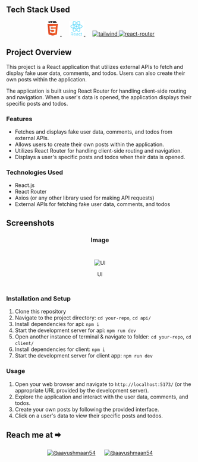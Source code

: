 
## Tech Stack Used
<p align="center">
  <a href="https://www.w3.org/html/" target="_blank" rel="noreferrer">
    <img src="https://raw.githubusercontent.com/devicons/devicon/master/icons/html5/html5-original-wordmark.svg" alt="html5" width="40" height="40"/>
  </a>
  &nbsp;&nbsp;&nbsp;&nbsp;
  <a href="https://reactjs.org/" target="_blank" rel="noreferrer">
    <img src="https://raw.githubusercontent.com/devicons/devicon/master/icons/react/react-original-wordmark.svg" alt="react" width="40" height="40"/>
  </a>
  &nbsp;&nbsp;&nbsp;&nbsp;
  <a href="https://tailwindcss.com/" target="_blank" rel="noreferrer">
    <img src="https://www.vectorlogo.zone/logos/tailwindcss/tailwindcss-icon.svg" alt="tailwind" width="40" height="40"/>
  </a>
  <a href="https://reactrouter.com/en/main" target="_blank" rel="noreferrer">
    <img src="https://reactrouter.com/_brand/react-router-mark-color-inverted.svg" alt="react-router" width="40" height="40"/>
  </a>
</p>

## Project Overview

This project is a React application that utilizes external APIs to fetch and display fake user data, comments, and todos. Users can also create their own posts within the application.

The application is built using React Router for handling client-side routing and navigation. When a user's data is opened, the application displays their specific posts and todos.

### Features

- Fetches and displays fake user data, comments, and todos from external APIs.
- Allows users to create their own posts within the application.
- Utilizes React Router for handling client-side routing and navigation.
- Displays a user's specific posts and todos when their data is opened.

### Technologies Used

- React.js
- React Router
- Axios (or any other library used for making API requests)
- External APIs for fetching fake user data, comments, and todos

## Screenshots
<div align="center">
  <h3>Image</h3>
  <br />
  <div style="display: flex; flex-wrap: wrap; justify-content: center;">
    <div style="margin: 10px;">
      <img src="https://github.com/aayushmaan-54/userSpace/assets/146665161/74706592-b597-4137-aaaf-197292c9e1c2" alt="UI" />
      <p>UI</p>
    </div>
</div>
</div>

### Installation and Setup

1. Clone this repository
2. Navigate to the project directory: `cd your-repo`, `cd api/`
3. Install dependencies for api: `npm i`
4. Start the development server for api: `npm run dev`
5. Open another instance of terminal & navigate to folder: `cd your-repo`, `cd client/`
6. Install dependencies for client: `npm i`
7. Start the development server for client app: `npm run dev`

### Usage

1. Open your web browser and navigate to `http://localhost:5173/` (or the appropriate URL provided by the development server).
2. Explore the application and interact with the user data, comments, and todos.
3. Create your own posts by following the provided interface.
4. Click on a user's data to view their specific posts and todos.

## Reach me at 🠮
<p align="center">
<a href="https://twitter.com/@aayushmaan54" target="blank"><img align="center" src="https://raw.githubusercontent.com/rahuldkjain/github-profile-readme-generator/master/src/images/icons/Social/twitter.svg" alt="@aayushmaan54" height="30" width="40" /></a>
  &nbsp;&nbsp;&nbsp;&nbsp;
<a href="https://linkedin.com/in/aayushmaan54" target="blank"><img align="center" src="https://raw.githubusercontent.com/rahuldkjain/github-profile-readme-generator/master/src/images/icons/Social/linked-in-alt.svg" alt="@aayushmaan54" height="30" width="40" /></a>
</p>
